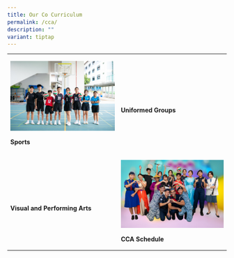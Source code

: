 ```yaml
---
title: Our Co Curriculum
permalink: /cca/
description: ""
variant: tiptap
---
```

<table style="minWidth: 50px">
<colgroup>
<col>
<col>
</colgroup>
<tbody>
<tr>
<td rowspan="1" colspan="1">
<p></p><a class="isomer-image-wrapper" href="https://www.canberrasec.moe.edu.sg/cca/sports/air-pistol/"><img style="width: 100%" height="auto" width="100%" alt="" src="/images/Sports_Leaders_002.jpg"></a>
<p><strong>Sports</strong>
</p>
</td>
<td rowspan="1" colspan="1">
<p></p><a class="isomer-image-wrapper" href="https://www.canberrasec.moe.edu.sg/cca/uniformed-groups/boys-brigade/"><img style="width: 100%" height="auto" width="100%" alt="" src="/images/UG_Leaders_002.jpg"></a>
<p><strong>Uniformed Groups</strong>
</p>
</td>
</tr>
<tr>
<td rowspan="1" colspan="1">
<p></p><a class="isomer-image-wrapper" href="https://www.canberrasec.moe.edu.sg/cca/visual-and-performing-arts/guitar-ensemble/"><img style="width: 100%" height="auto" width="100%" alt="" src="/images/VPA_Leaders_006.jpg"></a>
<p><strong>Visual and Performing Arts</strong>
</p>
</td>
<td rowspan="1" colspan="1">
<p></p><a class="isomer-image-wrapper" href="https://www.canberrasec.moe.edu.sg/cca/cca-schedule/"><img style="width: 100%" height="auto" width="100%" alt="" src="/images/CCA_Achievements.png"></a>
<p><strong>CCA Schedule</strong>
</p>
</td>
</tr>
</tbody>
</table>
<p></p>
